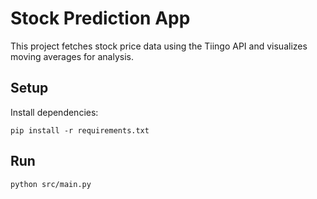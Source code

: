 # Stock Prediction App

This project fetches stock price data using the Tiingo API and visualizes moving averages for analysis.

## Setup

Install dependencies:

```
pip install -r requirements.txt
```

## Run

```
python src/main.py
```
